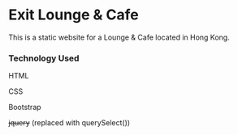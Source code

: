 # Exit Lounge & Cafe 
This is a static website for a Lounge & Cafe located in Hong Kong.

### Technology Used

HTML

CSS

Bootstrap

~~jquery~~ (replaced with querySelect())
